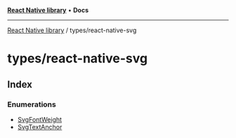 [**React Native library**](../../index.md) • **Docs**

***

[React Native library](../../modules.md) / types/react-native-svg

# types/react-native-svg

## Index

### Enumerations

- [SvgFontWeight](enumerations/SvgFontWeight.md)
- [SvgTextAnchor](enumerations/SvgTextAnchor.md)

